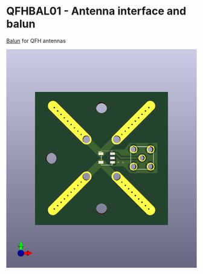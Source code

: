 # QFHBAL01 - Antenna interface and balun

[Balun](https://en.wikipedia.org/wiki/Balun) for QFH antennas

![QFH antenna balun](/doc/src/img/QFHBAL01.png)
